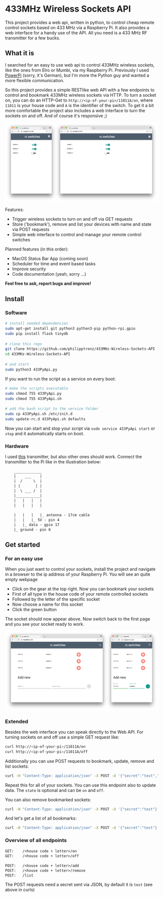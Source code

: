 # 433MHz Wireless Sockets API
This project provides a web api, written in python, to control cheap remote control sockets based on 433 MHz via a Raspberry Pi. It also provides a web interface for a handy use of the API. All you need is a 433 MHz RF transmitter for a few bucks.

## What it is

I searched for an easy to use web api to control 433MHz wireless sockets, like the ones from Elro or Mumbi, via my Raspberry Pi. Previously I used [PowerPi](http://raspberrypiguide.de/howtos/powerpi-raspberry-pi-haussteuerung/) (sorry, it's German), but I'm more the Python guy and wanted a more flexible communication.

So this project provides a simple RESTlike web API with a few endpoints to control and bookmark 433MHz wireless sockets via HTTP. To turn a socket on, you can do an HTTP-Get to `http://<ip-of-your-pi>/11011A/on`,  where `11011` is your house code and `A` is the identifier of the switch.
To get it a bit more comfortable the project also includes a web interface to turn the sockets on and off. And of course it's responsive ;)

![screenshot 1](/screenshots/screen_1.png?raw=true)

Features:
* Trigger wireless sockets to turn on and off via GET requests
* Store ('bookmark'), remove and list your devices with name and state via POST requests
* Simple web interface to control and manage your remote control switches

Planned features (in this order):
* MacOS Status Bar App (coming soon)
* Scheduler for time and event based tasks
* Improve security
* Code documentation (yeah, sorry ...)

**Feel free to ask, report bugs and improve!**

## Install

### Software

```bash
# install needed dependencies
sudo apt-get install git python3 python3-pip python-rpi.gpio
sudo pip install flask tinydb

# clone this repo
git clone https://github.com/philipptrenz/433MHz-Wireless-Sockets-API
cd 433MHz-Wireless-Sockets-API

# and start
sudo python3 433PyApi.py
```

If you want to run the script as a service on every boot:
```bash
# make the scripts executable
sudo chmod 755 433PyApi.py
sudo chmod 755 433PyApi.sh

# add the bash script to the service folder
sudo cp 433PyApi.sh /etc/init.d
sudo update-rc.d 433PyApi.sh defaults

```
Now you can start and stop your script via `sudo service 433PyApi start` or `stop` and it automatically starts on boot.

### Hardware

I used [this](http://www.watterott.com/de/RF-Link-Sender-434MHz) transmitter, but also other ones should work. Connect the transmitter to the Pi like in the illustration below:

```
	_____________
	|	 ___	|
	|  /   	 \	|
	| |		  |	|
	|  \ ___ /	|
	|___________|
	|	|	|	|
	|	|	|	|

	|	|	|	|_ antenna - 17cm cable
	|	|	|_ 5V - pin 4
	|	|_ data - gpio 17
	|_ ground - pin 6
```


## Get started

### For an easy use

When you just want to control your sockets, install the project and navigate in a browser to the ip address of your Raspberry Pi. You will see an quite empty webpage
* Click on the gear at the top right. Now you can bookmark your sockets
* First of all type in the house code of your remote controlled sockets
* Followed by the letter of the specific socket
* Now choose a name for this socket
* Click the green button

The socket should now appear above. Now switch back to the first page and you see your socket ready to work.

![screenshot 2](/screenshots/screen_2.png?raw=true)

### Extended

Besides the web interface you can speak directly to the Web API. For turning sockets on and off use a simple GET request like:

```bash
curl http://<ip-of-your-pi>/11011A/on
curl http://<ip-of-your-pi>/11011A/off
```

Additionally you can use POST requests to bookmark, update, remove and list sockets:
```bash
curl -H "Content-Type: application/json" -X POST -d '{"secret":"test","name":"My First Socket", "state":"off"}' http://<ip-of-your-pi/11011A/add
```
Repeat this for all of your sockets. You can use this endpoint also to update data. The `state` is optional and can be `on` and `off`.

You can also remove bookmarked sockets:
```bash
curl -H "Content-Type: application/json" -X POST -d '{"secret":"test"}' http://<ip-of-your-pi/11011A/remove
```
And let's get a list of all bookmarks:

```bash
curl -H "Content-Type: application/json" -X POST -d '{"secret":"test"}' http://<ip-of-your-pi/list
```

### Overview of all endpoints

```
GET: 	/<house code + letter>/on
GET:	/<house code + letter>/off

POST: 	/<house code + letter>/add
POST: 	/<house code + letter>/remove
POST:	/list
```
The POST requests need a secret sent via JSON, by default it is `test` (see above in curls)
